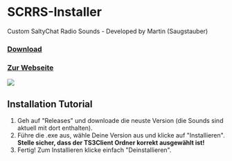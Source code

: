 # SCRRS-Installer
Custom SaltyChat Radio Sounds - Developed by Martin (Saugstauber)

### [Download](https://github.com/ItsMartin030/SCRRS-Installer/releases/download/v0.0.1/SCRRS.Installer.zip)
### [Zur Webseite](https://sites.google.com/view/saltychat-sounds-tutorial/startseite)

![](https://i.imgur.com/iQqrfsj.png)


## Installation Tutorial
1. Geh auf "Releases" und downloade die neuste Version (die Sounds sind aktuell mit dort enthalten).
2. Führe die .exe aus, wähle Deine Version aus und klicke auf "Installieren". **Stelle sicher, dass der TS3Client Ordner korrekt ausgewählt ist!**
3. Fertig! Zum Installieren klicke einfach "Deinstallieren".
